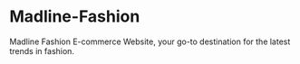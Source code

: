 # Madline-Fashion
Madline Fashion E-commerce Website, your go-to destination for the latest trends in fashion.
